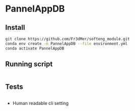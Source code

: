 # PannelAppDB

## Install 
```bash
git clone https://github.com/Fr3dMer/softeng_module.git
conda env create -n PannelAppDB --file environment.yml
conda activate PannelAppDB
```

## Running script 
```bash


```

## Tests
```bash


```


- Human readable cli setting 